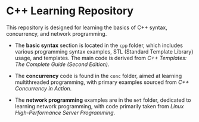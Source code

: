 
# C++ Learning Repository

This repository is designed for learning the basics of C++ syntax, concurrency, and network programming.

- The **basic syntax** section is located in the `cpp` folder, which includes various programming syntax examples, STL (Standard Template Library) usage, and templates. The main code is derived from *C++ Templates: The Complete Guide (Second Edition)*.

- The **concurrency** code is found in the `conc` folder, aimed at learning multithreaded programming, with primary examples sourced from *C++ Concurrency in Action*.

- The **network programming** examples are in the `net` folder, dedicated to learning network programming, with code primarily taken from *Linux High-Performance Server Programming*.
